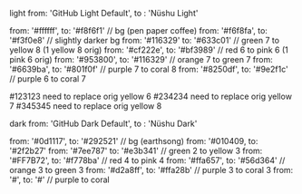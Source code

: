 light
from: 'GitHub Light Default', to : 'Nüshu Light'

from: '#ffffff', to: '#f8f6f1' // bg (pen paper coffee)
from: '#f6f8fa', to: '#f3f0e8' // slightly darker bg
from: '#116329' to: '#633c01' // green 7 to yellow 8 (1 yellow 8 orig)
from: '#cf222e', to: '#bf3989' // red 6 to pink 6 (1 pink 6 orig)
from: '#953800', to: '#116329' // orange 7 to green 7
from: '#6639ba', to: '#801f0f' // purple 7 to coral 8
from: '#8250df', to: '#9e2f1c' // purple 6 to coral 7
 
<!-- from: '#0a3069' to: '#TEMP' // blue 9 to temporary placeholder
from: '#116329' to: '#0a3069' // green 7 to blue 9
from: '#TEMP' to: '#116329' // temporary placeholder to green 7 -->


#123123 need to replace orig yellow 6
#234234 need to replace orig yellow 7
#345345 need to replace orig yellow 8


dark
from: 'GitHub Dark Default', to : 'Nüshu Dark'

from: '#0d1117', to: '#292521' // bg (earthsong)
from: '#010409, to: '#2f2b27'
from: '#7ee787' to: '#e3b341' // green 2 to yellow 3
from: '#FF7B72', to: '#f778ba' // red 4 to pink 4
from: '#ffa657', to: '#56d364' // orange 3 to green 3
from: '#d2a8ff', to: '#ffa28b' // purple 3 to coral 3
from: '#', to: '#' // purple  to coral 